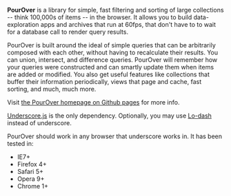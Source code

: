 **PourOver** is a library for simple, fast filtering and sorting of large collections -- think 100,000s of items -- in the browser. It allows you to build data-exploration apps and archives that run at 60fps, that don't have to to wait for a database call to render query results. 

PourOver is built around the ideal of simple queries that can be arbitrarily composed with each other, without having to recalculate their results. You can union, intersect, and difference queries. PourOver will remember how your queries were constructed and can smartly update them when items are added or modified. You also get useful features like collections that buffer their information periodically, views that page and cache, fast sorting, and much, much more. 


Visit [the PourOver homepage on Github pages](http://nytimes.github.io/pourover) for more info.


[Underscore.js](http://underscorejs.org/) is the only dependency.
Optionally, you may use [Lo-dash](https://lodash.com/) instead of underscore.

PourOver should work in any browser that underscore works in.
It has been tested in: 

- IE7+ 
- Firefox 4+
- Safari 5+
- Opera 9+
- Chrome 1+
